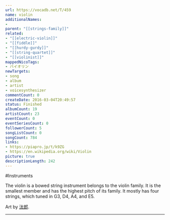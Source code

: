 ```yaml
---
url: https://vocadb.net/T/459
name: violin
additionalNames: 
- 
parent: "[[strings-family]]"
related:
- "[[electric-violin]]"
- "[[fiddle]]"
- "[[hurdy-gurdy]]"
- "[[string-quartet]]"
- "[[violinist]]"
mappedNicoTags:
- バイオリン
newTargets:
- song
- album
- artist
- voicesynthesizer
commentCount: 0
createDate: 2016-03-04T20:49:57
status: Finished
albumCount: 19
artistCount: 23
eventCount: 0
eventSeriesCount: 0
followerCount: 5
songListCount: 0
songCount: 784
links: 
- https://piapro.jp/t/k9ZG
- https://en.wikipedia.org/wiki/Violin
picture: true
descriptionLength: 242
---
```


#Instruments

The violin is a bowed string instrument belongs to the violin family. It is the smallest member and has the highest pitch of its family. It mostly has four strings, which tuned in G3, D4, A4, and E5. 

Art by [汰郎](https://piapro.jp/ymst_tru).

---


